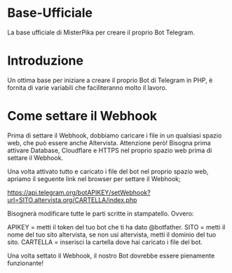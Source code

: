 # Base-Ufficiale
La base ufficiale di MisterPika per creare il proprio Bot Telegram.

# Introduzione
Un ottima base per iniziare a creare il proprio Bot di Telegram in PHP, è fornita di varie variabili che faciliteranno molto il lavoro.

# Come settare il Webhook
Prima di settare il Webhook, dobbiamo caricare i file in un qualsiasi spazio web, che può essere anche Altervista. Attenzione però! Bisogna prima attivare Database, Cloudflare e HTTPS nel proprio spazio web prima di settare il Webhook.

Una volta attivato tutto e caricato i file del bot nel proprio spazio web, apriamo il seguente link nel browser per settare il Webhook;

https://api.telegram.org/botAPIKEY/setWebhook?url=SITO.altervista.org/CARTELLA/index.php

Bisognerà modificare tutte le parti scritte in stampatello. Ovvero:

APIKEY = metti il token del tuo bot che ti ha dato @botfather. 
SITO = metti il nome del tuo sito altervista, se non usi altervista, metti il dominio del tuo sito. 
CARTELLA = inserisci la cartella dove hai caricato i file del bot.

Una volta settato il Webhook, il nostro Bot dovrebbe essere pienamente funzionante!
